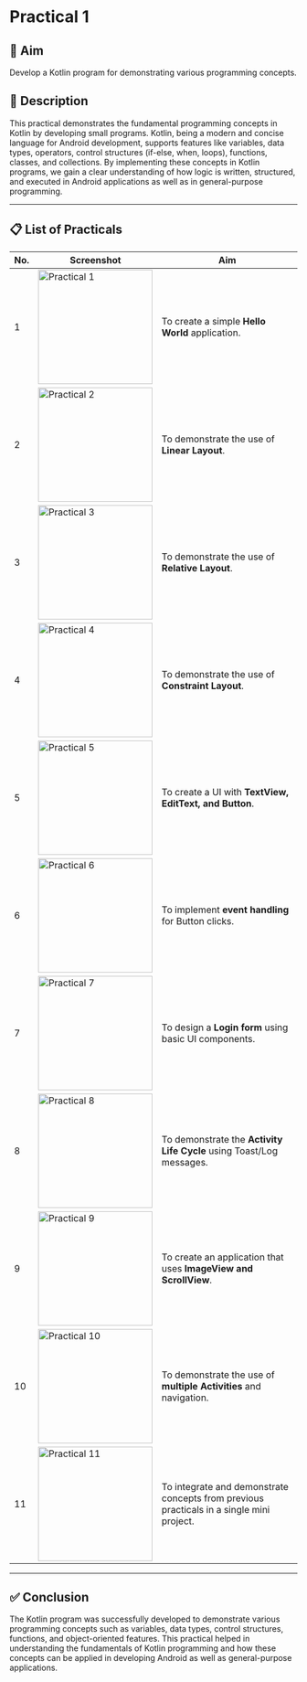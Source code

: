 # Practical 1

## 🎯 Aim
Develop a Kotlin program for demonstrating various programming concepts.

## 📖 Description
This practical demonstrates the fundamental programming concepts in Kotlin by developing small programs.
Kotlin, being a modern and concise language for Android development, supports features like variables, data types, operators, control structures (if-else, when, loops), functions, classes, and collections.
By implementing these concepts in Kotlin programs, we gain a clear understanding of how logic is written, structured, and executed in Android applications as well as in general-purpose programming.

---

## 📋 List of Practicals

| No. | Screenshot | Aim |
|-----|------------|-----|
| 1 | <img src="screenshot/p1.png" alt="Practical 1" width="200"/> | To create a simple **Hello World** application. |
| 2 | <img src="screenshot/p2.png" alt="Practical 2" width="200"/> | To demonstrate the use of **Linear Layout**. |
| 3 | <img src="screenshot/p3.png" alt="Practical 3" width="200"/> | To demonstrate the use of **Relative Layout**. |
| 4 | <img src="screenshot/p4.png" alt="Practical 4" width="200"/> | To demonstrate the use of **Constraint Layout**. |
| 5 | <img src="screenshot/p5.png" alt="Practical 5" width="200"/> | To create a UI with **TextView, EditText, and Button**. |
| 6 | <img src="screenshot/p6.png" alt="Practical 6" width="200"/> | To implement **event handling** for Button clicks. |
| 7 | <img src="screenshot/p7.png" alt="Practical 7" width="200"/> | To design a **Login form** using basic UI components. |
| 8 | <img src="screenshot/p8.png" alt="Practical 8" width="200"/> | To demonstrate the **Activity Life Cycle** using Toast/Log messages. |
| 9 | <img src="screenshot/p9.png" alt="Practical 9" width="200"/> | To create an application that uses **ImageView and ScrollView**. |
| 10 | <img src="screenshot/p10.png" alt="Practical 10" width="200"/> | To demonstrate the use of **multiple Activities** and navigation. |
| 11 | <img src="screenshot/p11.png" alt="Practical 11" width="200"/> | To integrate and demonstrate concepts from previous practicals in a single mini project. |

---

## ✅ Conclusion
The Kotlin program was successfully developed to demonstrate various programming concepts such as variables, data types, control structures, functions, and object-oriented features.
This practical helped in understanding the fundamentals of Kotlin programming and how these concepts can be applied in developing Android as well as general-purpose applications.

